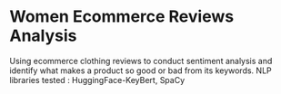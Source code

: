 # Women Ecommerce Reviews Analysis
Using ecommerce clothing reviews to conduct sentiment analysis and identify what makes a product so good or bad from its keywords.
NLP libraries tested : HuggingFace-KeyBert, SpaCy 
